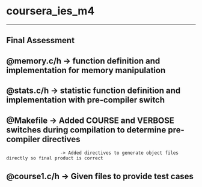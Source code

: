 # coursera_ies_m4
---

Final Assessment
---
## **@memory.c/h** 		-> function definition and implementation for memory manipulation
## **@stats.c/h**  		-> statistic function definition and implementation with pre-compiler switch
## **@Makefile**   		-> Added COURSE and VERBOSE switches during compilation to determine pre-compiler directives
						-> Added directives	to generate object files directly so final product is correct
## **@course1.c/h** 	-> Given files to provide test cases